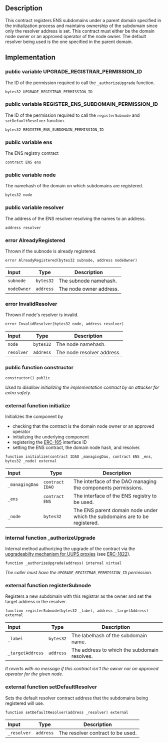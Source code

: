 ## Description

This contract registers ENS subdomains under a parent domain specified in the initialization process and maintains ownership of the subdomain since only the resolver address is set. This contract must either be the domain node owner or an approved operator of the node owner. The default resolver being used is the one specified in the parent domain.

## Implementation

### public variable UPGRADE_REGISTRAR_PERMISSION_ID

The ID of the permission required to call the `_authorizeUpgrade` function.

```solidity
bytes32 UPGRADE_REGISTRAR_PERMISSION_ID
```

### public variable REGISTER_ENS_SUBDOMAIN_PERMISSION_ID

The ID of the permission required to call the `registerSubnode` and `setDefaultResolver` function.

```solidity
bytes32 REGISTER_ENS_SUBDOMAIN_PERMISSION_ID
```

### public variable ens

The ENS registry contract

```solidity
contract ENS ens
```

### public variable node

The namehash of the domain on which subdomains are registered.

```solidity
bytes32 node
```

### public variable resolver

The address of the ENS resolver resolving the names to an address.

```solidity
address resolver
```

### error AlreadyRegistered

Thrown if the subnode is already registered.

```solidity
error AlreadyRegistered(bytes32 subnode, address nodeOwner)
```

| Input       | Type      | Description             |
| :---------- | --------- | ----------------------- |
| `subnode`   | `bytes32` | The subnode namehash.   |
| `nodeOwner` | `address` | The node owner address. |

### error InvalidResolver

Thrown if node's resolver is invalid.

```solidity
error InvalidResolver(bytes32 node, address resolver)
```

| Input      | Type      | Description                |
| :--------- | --------- | -------------------------- |
| `node`     | `bytes32` | The node namehash.         |
| `resolver` | `address` | The node resolver address. |

### public function constructor

```solidity
constructor() public
```

_Used to disallow initializing the implementation contract by an attacker for extra safety._

### external function initialize

Initializes the component by

- checking that the contract is the domain node owner or an approved operator
- initializing the underlying component
- registering the [ERC-165](https://eips.ethereum.org/EIPS/eip-165) interface ID
- setting the ENS contract, the domain node hash, and resolver.

```solidity
function initialize(contract IDAO _managingDao, contract ENS _ens, bytes32 _node) external
```

| Input          | Type            | Description                                                                 |
| :------------- | --------------- | --------------------------------------------------------------------------- |
| `_managingDao` | `contract IDAO` | The interface of the DAO managing the components permissions.               |
| `_ens`         | `contract ENS`  | The interface of the ENS registry to be used.                               |
| `_node`        | `bytes32`       | The ENS parent domain node under which the subdomains are to be registered. |

### internal function \_authorizeUpgrade

Internal method authorizing the upgrade of the contract via the [upgradeabilty mechanism for UUPS proxies](https://docs.openzeppelin.com/contracts/4.x/api/proxy#UUPSUpgradeable) (see [ERC-1822](https://eips.ethereum.org/EIPS/eip-1822)).

```solidity
function _authorizeUpgrade(address) internal virtual
```

_The caller must have the `UPGRADE_REGISTRAR_PERMISSION_ID` permission._

### external function registerSubnode

Registers a new subdomain with this registrar as the owner and set the target address in the resolver.

```solidity
function registerSubnode(bytes32 _label, address _targetAddress) external
```

| Input            | Type      | Description                                  |
| :--------------- | --------- | -------------------------------------------- |
| `_label`         | `bytes32` | The labelhash of the subdomain name.         |
| `_targetAddress` | `address` | The address to which the subdomain resolves. |

_It reverts with no message if this contract isn't the owner nor an approved operator for the given node._

### external function setDefaultResolver

Sets the default resolver contract address that the subdomains being registered will use.

```solidity
function setDefaultResolver(address _resolver) external
```

| Input       | Type      | Description                       |
| :---------- | --------- | --------------------------------- |
| `_resolver` | `address` | The resolver contract to be used. |

<!--CONTRACT_END-->

